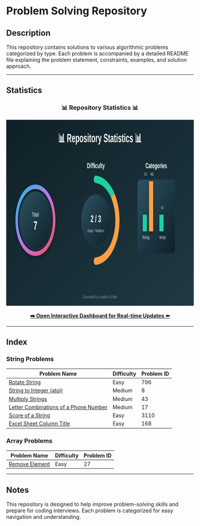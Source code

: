 # Problem Solving Repository

## Description
This repository contains solutions to various algorithmic problems categorized by type. Each problem is accompanied by a detailed README file explaining the problem statement, constraints, examples, and solution approach.

---

## Statistics

<div align="center">
  <h3>📊 Repository Statistics 📊</h3>
  <img src="./statistics_graph.svg" alt="Repository Statistics" width="900" height="500">
  <p><a href="./statistics_dashboard.html"><b>➡️ Open Interactive Dashboard for Real-time Updates ⬅️</b></a></p>
</div>

---

## Index

### String Problems
| Problem Name                | Difficulty | Problem ID |
|-----------------------------|------------|------------|
| [Rotate String](./String/Rotate%20String/README.md) | Easy       | 796        |
| [String to Integer (atoi)](./String%20to%20Integer%20(atoi)/README.md) | Medium     | 8          |
| [Multiply Strings](./Multiply%20Strings/README.md) | Medium     | 43         |
| [Letter Combinations of a Phone Number](./Letter%20Combinations%20of%20a%20Phone%20Number/READme.md) | Medium     | 17         |
| [Score of a String](./Score%20of%20a%20String/READme.md) | Easy | 3110 |
| [Excel Sheet Column Title](./Excel%20Sheet%20Column%20Title/EWADME.md) | Easy | 168 |

### Array Problems
| Problem Name                | Difficulty | Problem ID |
|-----------------------------|------------|------------|
| [Remove Element](./Remove%20Element/READme.md) | Easy       | 27         |

---

## Notes
This repository is designed to help improve problem-solving skills and prepare for coding interviews. Each problem is categorized for easy navigation and understanding.